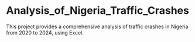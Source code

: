 # Analysis_of_Nigeria_Traffic_Crashes
This project provides a comprehensive analysis of traffic crashes in Nigeria from 2020 to 2024, using Excel.
